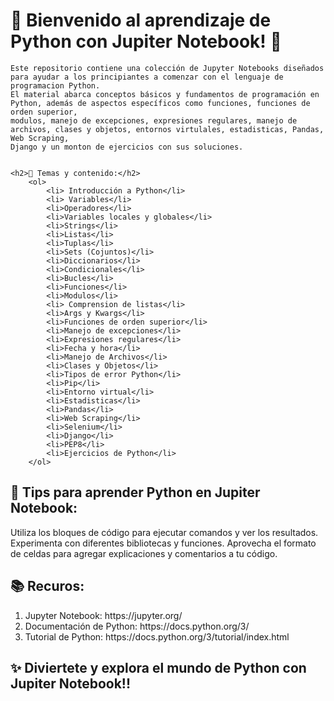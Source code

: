 <html>
<body>
    <h1>🌟 Bienvenido al aprendizaje de Python con Jupiter Notebook! 🌟</h1>

    
    Este repositorio contiene una colección de Jupyter Notebooks diseñados para ayudar a los principiantes a comenzar con el lenguaje de programacion Python.
    El material abarca conceptos básicos y fundamentos de programación en Python, además de aspectos específicos como funciones, funciones de orden superior,
    modulos, manejo de excepciones, expresiones regulares, manejo de archivos, clases y objetos, entornos virtulales, estadisticas, Pandas, Web Scraping,
    Django y un monton de ejercicios con sus soluciones.
    

    <h2>🎯 Temas y contenido:</h2>
        <ol>
            <li> Introducción a Python</li>
            <li> Variables</li>
            <li>Operadores</li> 
            <li>Variables locales y globales</li> 
            <li>Strings</li> 
            <li>Listas</li>
            <li>Tuplas</li> 
            <li>Sets (Cojuntos)</li> 
            <li>Diccionarios</li> 
            <li>Condicionales</li>
            <li>Bucles</li> 
            <li>Funciones</li> 
            <li>Modulos</li> 
            <li> Comprension de listas</li>
            <li>Args y Kwargs</li> 
            <li>Funciones de orden superior</li> 
            <li>Manejo de excepciones</li>
            <li>Expresiones regulares</li> 
            <li>Fecha y hora</li>
            <li>Manejo de Archivos</li> 
            <li>Clases y Objetos</li> 
            <li>Tipos de error Python</li> 
            <li>Pip</li> 
            <li>Entorno virtual</li> 
            <li>Estadisticas</li> 
            <li>Pandas</li>
            <li>Web Scraping</li> 
            <li>Selenium</li> 
            <li>Django</li> 
            <li>PEP8</li> 
            <li>Ejercicios de Python</li>
        </ol>


<h2>🚀 Tips para aprender Python en Jupiter Notebook:</h2>

Utiliza los bloques de código para ejecutar comandos y ver los resultados.
Experimenta con diferentes bibliotecas y funciones.
Aprovecha el formato de celdas para agregar explicaciones y comentarios a tu código.

<h2>📚 Recuros:</h2>

<ol>
    <li>Jupyter Notebook: https://jupyter.org/</li>
    <li>Documentación de Python: https://docs.python.org/3/</li>
    <li>Tutorial de Python: https://docs.python.org/3/tutorial/index.html</li>
</ol>


<h2>✨ Diviertete y explora el mundo de Python con Jupiter Notebook!!</h2>

    
</body>
</html>



